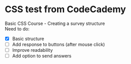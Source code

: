 # CSS test from CodeCademy
Basic CSS Course - Creating a survey structure <br>
Need to do:<br>
- [x] Basic structure
- [ ] Add response to buttons (after mouse click)
- [ ] Improve readability
- [ ] Add option to send answers
